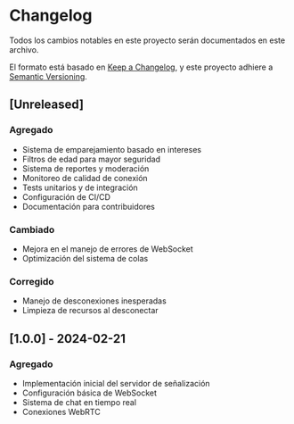# Changelog
Todos los cambios notables en este proyecto serán documentados en este archivo.

El formato está basado en [Keep a Changelog](https://keepachangelog.com/es-ES/1.0.0/),
y este proyecto adhiere a [Semantic Versioning](https://semver.org/spec/v2.0.0.html).

## [Unreleased]

### Agregado
- Sistema de emparejamiento basado en intereses
- Filtros de edad para mayor seguridad
- Sistema de reportes y moderación
- Monitoreo de calidad de conexión
- Tests unitarios y de integración
- Configuración de CI/CD
- Documentación para contribuidores

### Cambiado
- Mejora en el manejo de errores de WebSocket
- Optimización del sistema de colas

### Corregido
- Manejo de desconexiones inesperadas
- Limpieza de recursos al desconectar

## [1.0.0] - 2024-02-21

### Agregado
- Implementación inicial del servidor de señalización
- Configuración básica de WebSocket
- Sistema de chat en tiempo real
- Conexiones WebRTC
